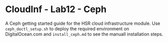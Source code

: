# CloudInf - Lab12 - Ceph
A Ceph getting started guide for the HSR cloud infrastructure module. Use `ceph_doctl_setup.sh` to deploy the required environment on DigitalOcean.com and `install_ceph.md` to see the manuall installation steps.
